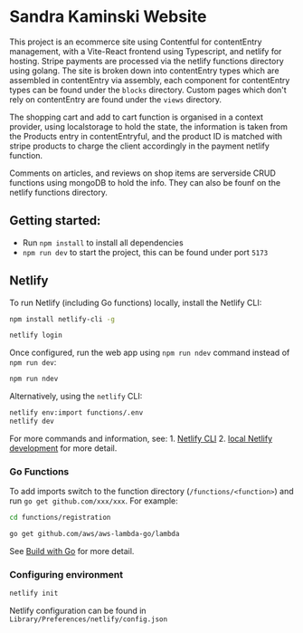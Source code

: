 # Sandra Kaminski Website

This project is an ecommerce site using Contentful for contentEntry management, with a  Vite-React frontend using Typescript, and netlify for hosting. Stripe payments are processed via the netlify functions directory using golang. The site is broken down into contentEntry types which are assembled in contentEntry via assembly, each component for contentEntry types can be found under the `blocks` directory. Custom pages which don't rely on contentEntry are found under the `views` directory. 

The shopping cart and add to cart function is organised in a context provider, using localstorage to hold the state, the information is taken from the Products entry in contentEntryful, and the product ID is matched with stripe products to charge the client accordingly in the payment netlify function. 

Comments on articles, and reviews on shop items are serverside CRUD functions using mongoDB to hold the info. They can also be founf on the netlify functions directory. 

## Getting started: 
- Run `npm install` to install all dependencies
- `npm run dev` to start the project, this can be found under port `5173` 

## Netlify

To run Netlify (including Go functions) locally, install the Netlify CLI:

```bash
npm install netlify-cli -g

netlify login
```

Once configured, run the web app using `npm run ndev` command instead of `npm run dev`:

```bash
npm run ndev
```

Alternatively, using the `netlify` CLI:

```bash
netlify env:import functions/.env
netlify dev
```

For more commands and information, see:
    1. [Netlify CLI](https://cli.netlify.com/commands)
    2. [local Netlify development](https://docs.netlify.com/cli/get-started/#run-a-local-development-environment) for more detail.

### Go Functions

To add imports switch to the function directory (`/functions/<function>`) and run `go get github.com/xxx/xxx`. For example:

```bash
cd functions/registration

go get github.com/aws/aws-lambda-go/lambda
```

See [Build with Go](https://docs.netlify.com/functions/build-with-go/) for more detail.

### Configuring environment

```bash
netlify init
```

Netlify configuration can be found in `Library/Preferences/netlify/config.json`
